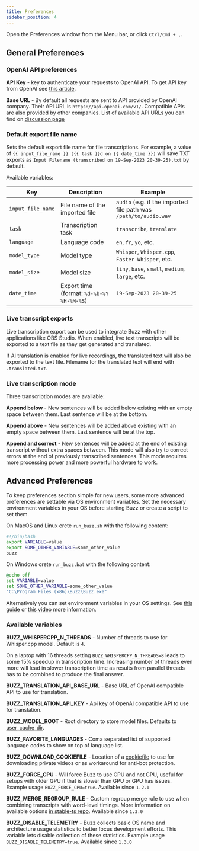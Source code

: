 ```yaml
---
title: Preferences
sidebar_position: 4
---
```


Open the Preferences window from the Menu bar, or click `Ctrl/Cmd + ,`.

## General Preferences

### OpenAI API preferences

**API Key** - key to authenticate your requests to OpenAI API. To get API key from OpenAI see [this article](https://help.openai.com/en/articles/4936850-where-do-i-find-my-openai-api-key).

**Base URL** - By default all requests are sent to API provided by OpenAI company. Their API URL is `https://api.openai.com/v1/`. Compatible APIs are also provided by other companies. List of available API URLs you can find on [discussion page](https://github.com/chidiwilliams/buzz/discussions/827)

### Default export file name

Sets the default export file name for file transcriptions. For
example, a value of `{{ input_file_name }} ({{ task }}d on {{ date_time }})` will save TXT exports
as `Input Filename (transcribed on 19-Sep-2023 20-39-25).txt` by default.

Available variables:

| Key               | Description                               | Example                                                          |
| ----------------- | ----------------------------------------- | ---------------------------------------------------------------- |
| `input_file_name` | File name of the imported file            | `audio` (e.g. if the imported file path was `/path/to/audio.wav` |
| `task`            | Transcription task                        | `transcribe`, `translate`                                        |
| `language`        | Language code                             | `en`, `fr`, `yo`, etc.                                           |
| `model_type`      | Model type                                | `Whisper`, `Whisper.cpp`, `Faster Whisper`, etc.                 |
| `model_size`      | Model size                                | `tiny`, `base`, `small`, `medium`, `large`, etc.                 |
| `date_time`       | Export time (format: `%d-%b-%Y %H-%M-%S`) | `19-Sep-2023 20-39-25`                                           |

### Live transcript exports

Live transcription export can be used to integrate Buzz with other applications like OBS Studio.
When enabled, live text transcripts will be exported to a text file as they get generated and translated.

If AI translation is enabled for live recordings, the translated text will also be exported to the text file.
Filename for the translated text will end with `.translated.txt`.

### Live transcription mode

Three transcription modes are available:

**Append below** - New sentences will be added below existing with an empty space between them.
Last sentence will be at the bottom.

**Append above** - New sentences will be added above existing with an empty space between them.
Last sentence will be at the top.

**Append and correct** - New sentences will be added at the end of existing transcript without extra spaces between.
This mode will also try to correct errors at the end of previously transcribed sentences. This mode requires more
processing power and more powerful hardware to work.

## Advanced Preferences

To keep preferences section simple for new users, some more advanced preferences are settable via OS environment variables. Set the necessary environment variables in your OS before starting Buzz or create a script to set them.

On MacOS and Linux crete `run_buzz.sh` with the following content:

```bash
#!/bin/bash
export VARIABLE=value
export SOME_OTHER_VARIABLE=some_other_value
buzz
```

On Windows crete `run_buzz.bat` with the following content:

```bat
@echo off
set VARIABLE=value
set SOME_OTHER_VARIABLE=some_other_value
"C:\Program Files (x86)\Buzz\Buzz.exe"
```

Alternatively you can set environment variables in your OS settings. See [this guide](https://phoenixnap.com/kb/windows-set-environment-variable#ftoc-heading-4) or [this video](https://www.youtube.com/watch?v=bEroNNzqlF4) more information.

### Available variables

**BUZZ_WHISPERCPP_N_THREADS** - Number of threads to use for Whisper.cpp model. Default is `4`.

On a laptop with 16 threads setting `BUZZ_WHISPERCPP_N_THREADS=8` leads to some 15% speedup in transcription time.
Increasing number of threads even more will lead in slower transcription time as results from parallel threads has to be
combined to produce the final answer.

**BUZZ_TRANSLATION_API_BASE_URL** - Base URL of OpenAI compatible API to use for translation.

**BUZZ_TRANSLATION_API_KEY** - Api key of OpenAI compatible API to use for translation.

**BUZZ_MODEL_ROOT** - Root directory to store model files.
Defaults to [user_cache_dir](https://pypi.org/project/platformdirs/).

**BUZZ_FAVORITE_LANGUAGES** - Coma separated list of supported language codes to show on top of language list.

**BUZZ_DOWNLOAD_COOKIEFILE** - Location of a [cookiefile](https://github.com/yt-dlp/yt-dlp/wiki/FAQ#how-do-i-pass-cookies-to-yt-dlp) to use for downloading private videos or as workaround for anti-bot protection.

**BUZZ_FORCE_CPU** - Will force Buzz to use CPU and not GPU, useful for setups with older GPU if that is slower than GPU or GPU has issues. Example usage `BUZZ_FORCE_CPU=true`. Available since `1.2.1`

**BUZZ_MERGE_REGROUP_RULE** - Custom regroup merge rule to use when combining transcripts with word-level timings. More information on available options [in stable-ts repo](https://github.com/jianfch/stable-ts?tab=readme-ov-file#regrouping-methods). Available since `1.3.0`

**BUZZ_DISABLE_TELEMETRY** - Buzz collects basic OS name and architecture usage statistics to better focus development efforts. This variable lets disable collection of these statistics. Example usage `BUZZ_DISABLE_TELEMETRY=true`. Available since `1.3.0`